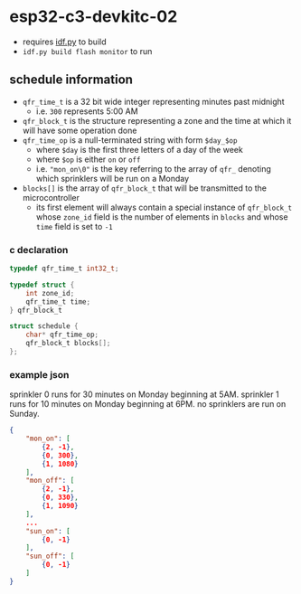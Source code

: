 
# esp32-c3-devkitc-02

* requires [idf.py](https://docs.espressif.com/projects/esp-idf/en/latest/esp32c3/index.html) to build
* `idf.py build flash monitor` to run

## schedule information

* `qfr_time_t` is a 32 bit wide integer representing minutes past midnight
    * i.e. `300` represents 5:00 AM
* `qfr_block_t` is the structure representing a zone and the time at which it
    will have some operation done
* `qfr_time_op` is a null-terminated string with form `$day_$op`
    * where `$day` is the first three letters of a day of the week
    * where `$op` is either `on` or `off`
    * i.e. `"mon_on\0"` is the key referring to the array of `qfr_` denoting
        which sprinklers will be run on a Monday
* `blocks[]` is the array of `qfr_block_t` that will be transmitted to the
    microcontroller 
    * its first element will always contain a special instance
        of `qfr_block_t` whose `zone_id` field is the number of elements
        in `blocks` and whose `time` field is set to `-1`

### c declaration

```c
typedef qfr_time_t int32_t;

typedef struct {
    int zone_id;
    qfr_time_t time;
} qfr_block_t

struct schedule {
    char* qfr_time_op;
    qfr_block_t blocks[];
};
```

### example json

sprinkler 0 runs for 30 minutes on Monday beginning at 5AM.
sprinkler 1 runs for 10 minutes on Monday beginning at 6PM.
no sprinklers are run on Sunday.

```json
{
    "mon_on": [
        {2, -1},
        {0, 300},
        {1, 1080}
    ],
    "mon_off": [
        {2, -1},
        {0, 330},
        {1, 1090}
    ],
    ...
    "sun_on": [
        {0, -1}
    ],
    "sun_off": [
        {0, -1}
    ]
}
```

